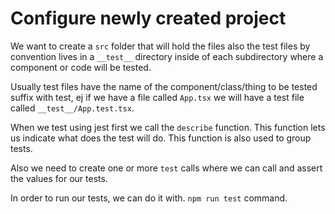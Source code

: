 # Configure newly created project

We want to create a `src` folder that will hold the files also the test files by convention lives in a `__test__` directory inside of each subdirectory where a component or code will be tested.

Usually test files have the name of the component/class/thing to be tested suffix with test, ej if we have a file called `App.tsx` we will have a test file called `__test__/App.test.tsx`.

When we test using jest first we call the `describe` function. This function lets us indicate what does the test will do.
This function is also used to group tests.

Also we need to create one or more `test` calls where we can call and assert the values for our tests.

In order to run our tests, we can do it with.
`npm run test` command.
